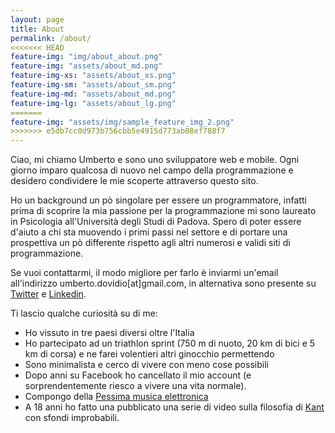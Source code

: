```yaml
---
layout: page
title: About
permalink: /about/
<<<<<<< HEAD
feature-img: "img/about_about.png"
feature-img: "assets/about_md.png"
feature-img-xs: "assets/about_xs.png"
feature-img-sm: "assets/about_sm.png"
feature-img-md: "assets/about_md.png"
feature-img-lg: "assets/about_lg.png"
=======
feature-img: "assets/img/sample_feature_img_2.png"
>>>>>>> e5db7cc0d973b756cbb5e4915d773ab08ef788f7
---
```


Ciao, mi chiamo Umberto e sono uno sviluppatore web e mobile. Ogni giorno imparo qualcosa di nuovo nel campo della programmazione e desidero condividere le mie scoperte attraverso questo sito. 

Ho un background un pò singolare per essere un programmatore, infatti prima di scoprire la mia passione per la programmazione mi sono laureato in Psicologia all'Università degli Studi di Padova. Spero di poter essere d'aiuto a chi sta muovendo i primi passi nel settore e di portare una prospettiva un pò differente rispetto agli altri numerosi e validi siti di programmazione.

Se vuoi contattarmi, il modo migliore per farlo è inviarmi un'email all'indirizzo umberto.dovidio[at]gmail.com, in alternativa sono presente su [Twitter](https://twitter.com/UmbertoDOvidio) e [Linkedin](https://www.linkedin.com/in/umberto-d-ovidio-b6b276125).

Ti lascio qualche curiosità su di me:
- Ho vissuto in tre paesi diversi oltre l'Italia
- Ho partecipato ad un triathlon sprint (750 m di nuoto, 20 km di bici e 5 km di corsa) e ne farei volentieri altri ginocchio permettendo
- Sono minimalista e cerco di vivere con meno cose possibili
- Dopo anni su Facebook ho cancellato il mio account (e sorprendentemente riesco a vivere una vita normale).
- Compongo della [Pessima musica elettronica](https://soundcloud.com/synapticcollision)
- A 18 anni ho fatto una pubblicato una serie di video sulla filosofia di [Kant](https://www.youtube.com/watch?v=LOVxzqEpCgw) con sfondi improbabili.


